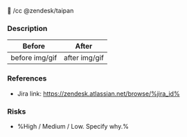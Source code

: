 :snake:
/cc @zendesk/taipan

### Description

| Before         |     After     |
| -------------- | :-----------: |
| before img/gif | after img/gif |

### References

- Jira link: https://zendesk.atlassian.net/browse/%jira_id%

### Risks

- %High / Medium / Low. Specify why.%

